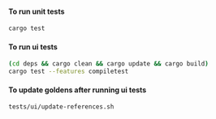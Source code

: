 #### To run unit tests

```sh
cargo test
```

#### To run ui tests

```sh
(cd deps && cargo clean && cargo update && cargo build)
cargo test --features compiletest
```

#### To update goldens after running ui tests

```sh
tests/ui/update-references.sh
```
